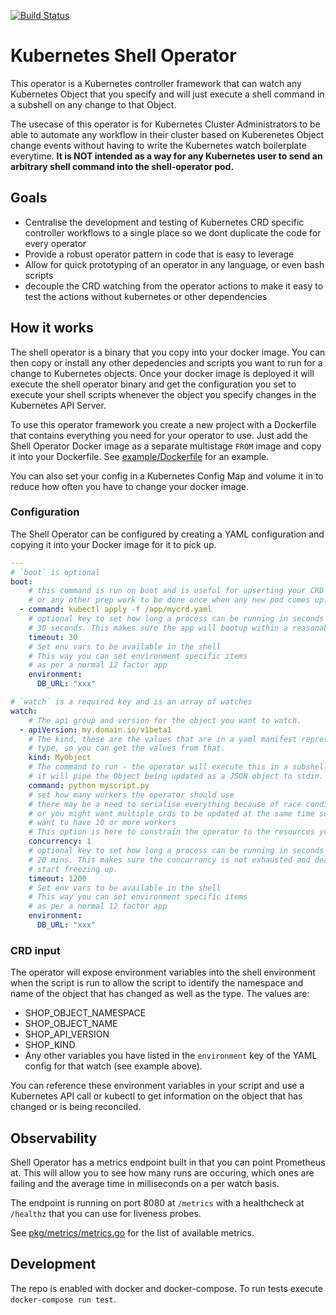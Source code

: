 [![Build Status](https://travis-ci.org/MYOB-Technology/shell-operator.svg?branch=master)](https://travis-ci.org/MYOB-Technology/shell-operator)

# Kubernetes Shell Operator

This operator is a Kubernetes controller framework that can watch any Kubernetes Object that you specify and will just execute a shell command in a subshell on any change to that Object.

The usecase of this operator is for Kubernetes Cluster Administrators to be able to automate any workflow in their cluster based on Kuberenetes Object change events without having to write the Kubernetes watch boilerplate everytime. **It is NOT intended as a way for any Kubernetes user to send an arbitrary shell command into the shell-operator pod.**

## Goals

- Centralise the development and testing of Kubernetes CRD specific controller workflows to a single place so we dont duplicate the code for every operator
- Provide a robust operator pattern in code that is easy to leverage
- Allow for quick prototyping of an operator in any language, or even bash scripts
- decouple the CRD watching from the operator actions to make it easy to test the actions without kubernetes or other dependencies

## How it works

The shell operator is a binary that you copy into your docker image. You can then copy or install any other depedencies and scripts you want to run for a change to Kubernetes objects. Once your docker image is deployed it will execute the shell operator binary and get the configuration you set to execute your shell scripts whenever the object you specify changes in the Kubernetes API Server.

To use this operator framework you create a new project with a Dockerfile that contains everything you need for your operator to use. Just add the Shell Operator Docker image as a separate multistage `FROM` image and copy it into your Dockerfile. See [example/Dockerfile](example/Dockerfile) for an example.

You can also set your config in a Kubernetes Config Map and volume it in to reduce how often you have to change your docker image.

### Configuration

The Shell Operator can be configured by creating a YAML configuration and copying it into your Docker image for it to pick up.

```yaml
---
# `boot` is optional
boot:
    # this command is run on boot and is useful for upserting your CRD creation object
    # or any other prep work to be done once when any new pod comes up.
  - command: kubectl apply -f /app/mycrd.yaml
    # optional key to set how long a process can be running in seconds before it is hard killed. The default is
    # 30 seconds. This makes sure the app will bootup within a reasonable time, or die of a timeout.
    timeout: 30
    # Set env vars to be available in the shell
    # This way you can set environment specific items
    # as per a normal 12 factor app
    environment:
      DB_URL: "xxx"

# `watch` is a required key and is an array of watches
watch:
    # The api group and version for the object you want to watch.
  - apiVersion: my.domain.io/v1beta1
    # The kind, these are the values that are in a yaml manifest representation of an object of this
    # type, so you can get the values from that.
    kind: MyObject
    # The command to run - the operator will execute this in a subshell with the default shell
    # it will pipe the Object being updated as a JSON object to stdin.
    command: python myscript.py
    # set how many workers the operator should use
    # there may be a need to serialise everything because of race conditions so this can be set to 1
    # or you might want multiple crds to be updated at the same time so
    # want to have 10 or more workers
    # This option is here to constrain the operator to the resources you want to use.
    concurrency: 1
    # optional key to set how long a process can be running in seconds before it is hard killed. The default is
    # 20 mins. This makes sure the concurrency is not exhausted and deadlocks the controller if processes
    # start freezing up.
    timeout: 1200
    # Set env vars to be available in the shell
    # This way you can set environment specific items
    # as per a normal 12 factor app
    environment:
      DB_URL: "xxx"
```

### CRD input

The operator will expose environment variables into the shell environment when the script is run to allow the script to identify the namespace and name of the object that has changed as well as the type. The values are:

* SHOP_OBJECT_NAMESPACE
* SHOP_OBJECT_NAME
* SHOP_API_VERSION
* SHOP_KIND
* Any other variables you have listed in the `environment` key of the YAML config for that watch (see example above).

You can reference these environment variables in your script and use a Kubernetes API call or kubectl to get information on the object that has changed or is being reconciled.

## Observability

Shell Operator has a metrics endpoint built in that you can point Prometheus at. This will allow you to see how many runs are occuring, which ones are failing and the average time in milliseconds on a per watch basis.

The endpoint is running on port 8080 at `/metrics` with a healthcheck at `/healthz` that you can use for liveness probes.

See [pkg/metrics/metrics.go](pkg/metrics/metrics.go) for the list of available metrics.

## Development

The repo is enabled with docker and docker-compose. To run tests execute `docker-compose run test`.
